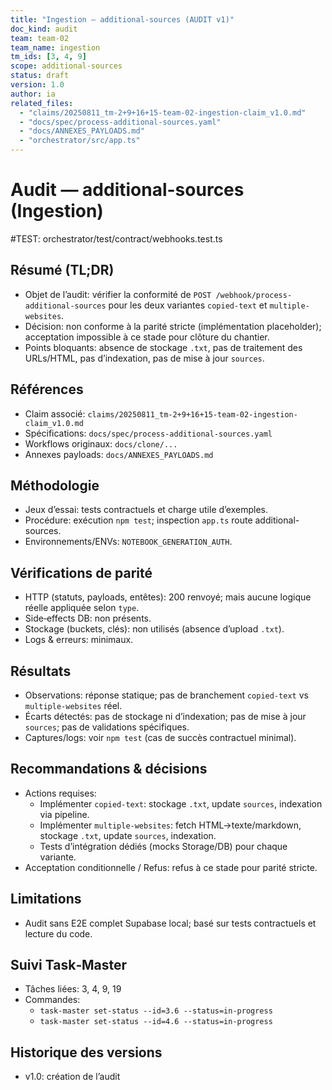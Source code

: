 ```yaml
---
title: "Ingestion — additional-sources (AUDIT v1)"
doc_kind: audit
team: team-02
team_name: ingestion
tm_ids: [3, 4, 9]
scope: additional-sources
status: draft
version: 1.0
author: ia
related_files:
  - "claims/20250811_tm-2+9+16+15-team-02-ingestion-claim_v1.0.md"
  - "docs/spec/process-additional-sources.yaml"
  - "docs/ANNEXES_PAYLOADS.md"
  - "orchestrator/src/app.ts"
---
```


# Audit — additional-sources (Ingestion)

#TEST: orchestrator/test/contract/webhooks.test.ts

## Résumé (TL;DR)

- Objet de l’audit: vérifier la conformité de `POST /webhook/process-additional-sources` pour les deux variantes `copied-text` et `multiple-websites`.
- Décision: non conforme à la parité stricte (implémentation placeholder); acceptation impossible à ce stade pour clôture du chantier.
- Points bloquants: absence de stockage `.txt`, pas de traitement des URLs/HTML, pas d’indexation, pas de mise à jour `sources`.

## Références

- Claim associé: `claims/20250811_tm-2+9+16+15-team-02-ingestion-claim_v1.0.md`
- Spécifications: `docs/spec/process-additional-sources.yaml`
- Workflows originaux: `docs/clone/...`
- Annexes payloads: `docs/ANNEXES_PAYLOADS.md`

## Méthodologie

- Jeux d’essai: tests contractuels et charge utile d’exemples.
- Procédure: exécution `npm test`; inspection `app.ts` route additional-sources.
- Environnements/ENVs: `NOTEBOOK_GENERATION_AUTH`.

## Vérifications de parité

- HTTP (statuts, payloads, entêtes): 200 renvoyé; mais aucune logique réelle appliquée selon `type`.
- Side‑effects DB: non présents.
- Stockage (buckets, clés): non utilisés (absence d’upload `.txt`).
- Logs & erreurs: minimaux.

## Résultats

- Observations: réponse statique; pas de branchement `copied-text` vs `multiple-websites` réel.
- Écarts détectés: pas de stockage ni d’indexation; pas de mise à jour `sources`; pas de validations spécifiques.
- Captures/logs: voir `npm test` (cas de succès contractuel minimal).

## Recommandations & décisions

- Actions requises:
  - Implémenter `copied-text`: stockage `.txt`, update `sources`, indexation via pipeline.
  - Implémenter `multiple-websites`: fetch HTML→texte/markdown, stockage `.txt`, update `sources`, indexation.
  - Tests d’intégration dédiés (mocks Storage/DB) pour chaque variante.
- Acceptation conditionnelle / Refus: refus à ce stade pour parité stricte.

## Limitations

- Audit sans E2E complet Supabase local; basé sur tests contractuels et lecture du code.

## Suivi Task‑Master

- Tâches liées: 3, 4, 9, 19
- Commandes:
  - `task-master set-status --id=3.6 --status=in-progress`
  - `task-master set-status --id=4.6 --status=in-progress`

## Historique des versions

- v1.0: création de l’audit 